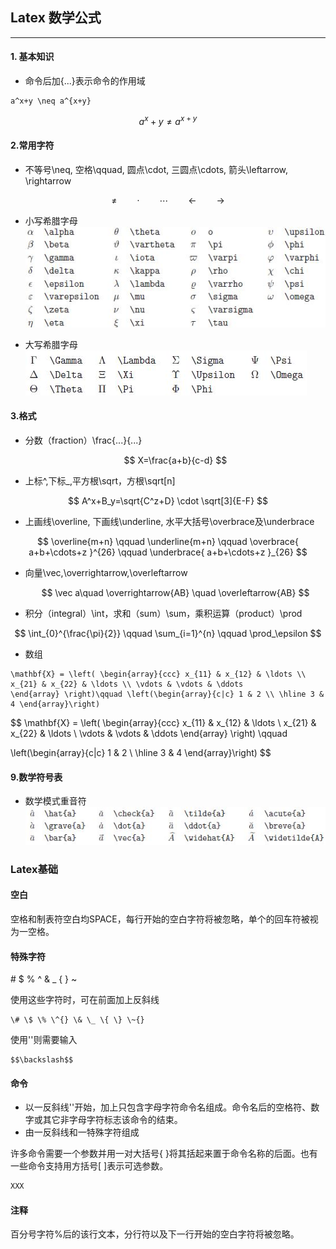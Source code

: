 ## Latex 数学公式
---
#### 1. 基本知识

- 命令后加{...}表示命令的作用域

```
a^x+y \neq a^{x+y}
```


$$
a^x+y \neq a^{x+y}
$$


#### 2.常用字符

* 不等号\neq, 空格\qquad, 圆点\cdot, 三圆点\cdots, 箭头\leftarrow, \rightarrow


$$
\neq \qquad \cdot \qquad \cdots \qquad \leftarrow \qquad \rightarrow
$$

- 小写希腊字母
![](/images/greek_lower.JPG)

- 大写希腊字母
![](/images/greek_upper.JPG)

#### 3.格式

* 分数（fraction）\frac{...}{...}


  $$
  X=\frac{a+b}{c-d}
  $$

* 上标^,下标\_,平方根\sqrt，方根\sqrt\[n\]


$$
A^x+B_y=\sqrt{C^z+D} \cdot \sqrt[3]{E-F}
$$


* 上画线\overline, 下画线\underline, 水平大括号\overbrace及\underbrace


$$
\overline{m+n} \qquad \underline{m+n} \qquad 
\overbrace{ a+b+\cdots+z }^{26} \qquad \underbrace{ a+b+\cdots+z }_{26}
$$


* 向量\vec,\overrightarrow,\overleftarrow


  $$
  \vec a\quad \overrightarrow{AB} \quad \overleftarrow{AB}
  $$

* 积分（integral）\int，求和（sum）\sum，乘积运算（product）\prod


$$
\int_{0}^{\frac{\pi}{2}} \qquad
\sum_{i=1}^{n} \qquad
\prod_\epsilon
$$


* 数组

```
\mathbf{X} = \left( \begin{array}{ccc} x_{11} & x_{12} & \ldots \\ x_{21} & x_{22} & \ldots \\ \vdots & \vdots & \ddots
\end{array} \right)\qquad \left(\begin{array}{c|c} 1 & 2 \\ \hline 3 & 4 \end{array}\right)

```


$$
\mathbf{X} =
\left( \begin{array}{ccc}
x_{11} & x_{12} & \ldots \\
x_{21} & x_{22} & \ldots \\
\vdots & \vdots & \ddots
\end{array} \right)
\qquad

\left(\begin{array}{c|c}
1 & 2 \\
\hline
3 & 4
\end{array}\right)
$$




#### 9.数学符号表
- 数学模式重音符
![](/images/accent.JPG)


### Latex基础

#### 空白

空格和制表符空白均SPACE，每行开始的空白字符将被忽略，单个的回车符被视为一空格。

#### 特殊字符

\# $ % ^ & \_ { } ~

使用这些字符时，可在前面加上反斜线

```
\# \$ \% \^{} \& \_ \{ \} \~{}
```

使用'\'则需要输入

```
$$\backslash$$
```

#### 命令

* 以一反斜线'\'开始，加上只包含字母字符命令名组成。命令名后的空格符、数字或其它非字母字符标志该命令的结束。
* 由一反斜线和一特殊字符组成 

许多命令需要一个参数并用一对大括号{ }将其括起来置于命令名称的后面。也有一些命令支持用方括号\[ \]表示可选参数。

```cpp
XXX
```

#### 注释

百分号字符%后的该行文本，分行符以及下一行开始的空白字符将被忽略。


